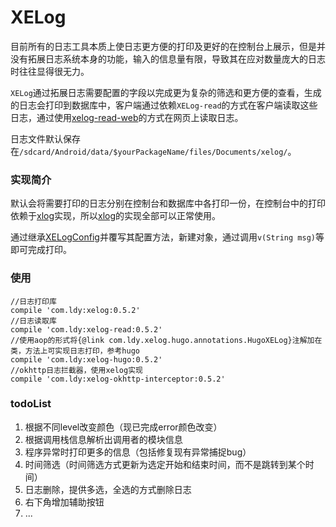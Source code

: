 # XELog
目前所有的日志工具本质上使日志更方便的打印及更好的在控制台上展示，但是并没有拓展日志系统本身的功能，输入的信息量有限，导致其在应对数量庞大的日志时往往显得很无力。

`XELog`通过拓展日志需要配置的字段以完成更为复杂的筛选和更方便的查看，生成的日志会打印到数据库中，客户端通过依赖`XELog-read`的方式在客户端读取这些日志，通过使用[xelog-read-web](https://github.com/EndSmile/xelog-read-web)的方式在网页上读取日志。

日志文件默认保存在`/sdcard/Android/data/$yourPackageName/files/Documents/xelog/`。

### 实现简介
默认会将需要打印的日志分别在控制台和数据库中各打印一份，在控制台中的打印依赖于[xlog](https://github.com/elvishew/xLog)实现，所以[xlog](https://github.com/elvishew/xLog)的实现全部可以正常使用。

通过继承[XELogConfig](https://github.com/EndSmile/XELog/blob/master/xelog/src/main/java/com/ldy/xelog/config/XELogConfig.java)并覆写其配置方法，新建对象，通过调用`v(String msg)`等即可完成打印。

### 使用
```
//日志打印库
compile 'com.ldy:xelog:0.5.2'
//日志读取库
compile 'com.ldy:xelog-read:0.5.2'
//使用aop的形式将{@link com.ldy.xelog.hugo.annotations.HugoXELog}注解加在类，方法上可实现日志打印，参考hugo
compile 'com.ldy:xelog-hugo:0.5.2'
//okhttp日志拦截器，使用xelog实现
compile 'com.ldy:xelog-okhttp-interceptor:0.5.2'
```

### todoList

 1. 根据不同level改变颜色（现已完成error颜色改变）
 2. 根据调用栈信息解析出调用者的模块信息
 3. 程序异常时打印更多的信息（包括修复现有异常捕捉bug）
 4. 时间筛选（时间筛选方式更新为选定开始和结束时间，而不是跳转到某个时间）
 5. 日志删除，提供多选，全选的方式删除日志
 6. 右下角增加辅助按钮
 7. ...

 



